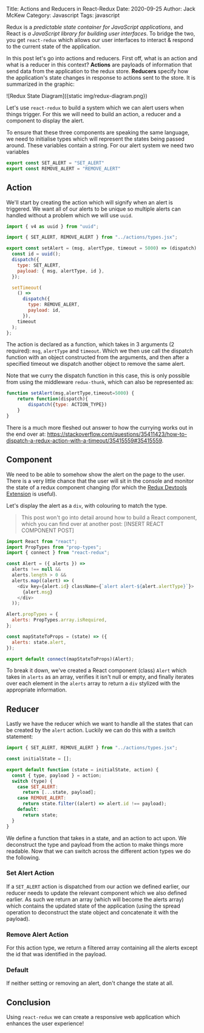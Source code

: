 Title: Actions and Reducers in React-Redux
Date: 2020-09-25
Author: Jack McKew
Category: Javascript
Tags: javascript

Redux is a *predictable state container for JavaScript applications*, and React is *a JavaScript library for building user interfaces*. To bridge the two, you get `react-redux` which allows our user interfaces to interact & respond to the current state of the application.

In this post let's go into actions and reducers. First off, what is an action and what is a reducer in this context? **Actions** are payloads of information that send data from the application to the redux store. **Reducers** specify how the application's state changes in response to actions sent to the store. It is summarized in the graphic:

![Redux State Diagram]({static img/redux-diagram.png})

Let's use `react-redux` to build a system which we can alert users when things trigger. For this we will need to build an action, a reducer and a component to display the alert.

To ensure that these three components are speaking the same language, we need to initialise types which will represent the states being passed around. These variables contain a string. For our alert system we need two variables

``` js
export const SET_ALERT = "SET_ALERT"
export const REMOVE_ALERT = "REMOVE_ALERT"
```

## Action

We'll start by creating the action which will signify when an alert is triggered. We want all of our alerts to be unique so multiple alerts can handled without a problem which we will use `uuid`.

``` js
import { v4 as uuid } from "uuid";

import { SET_ALERT, REMOVE_ALERT } from "../actions/types.jsx";

export const setAlert = (msg, alertType, timeout = 5000) => (dispatch) => {
  const id = uuid();
  dispatch({
    type: SET_ALERT,
    payload: { msg, alertType, id },
  });

  setTimeout(
    () =>
      dispatch({
        type: REMOVE_ALERT,
        payload: id,
      }),
    timeout
  );
};
```

The action is declared as a function, which takes in 3 arguments (2 required): `msg`, `alertType` and `timeout`. Which we then use call the dispatch function with an object constructed from the arguments, and then after a specified timeout we dispatch another object to remove the same alert.

Note that we curry the dispatch function in this case, this is only possible from using the middleware `redux-thunk`, which can also be represented as:

```js
function setAlert(msg,alertType,timeout=5000) {
    return function(dispatch){
        dispatch({type: ACTION_TYPE})
    }
}
```

There is a much more fleshed out answer to how the currying works out in the end over at: <https://stackoverflow.com/questions/35411423/how-to-dispatch-a-redux-action-with-a-timeout/35415559#35415559>.

## Component

We need to be able to somehow show the alert on the page to the user. There is a very little chance that the user will sit in the console and monitor the state of a redux component changing (for which the [Redux Devtools Extension](https://addons.mozilla.org/en-US/firefox/addon/reduxdevtools/) is useful). 

Let's display the alert as a `div`, with colouring to match the type.

> This post won't go into detail around how to build a React component, which you can find over at another post: [INSERT REACT COMPONENT POST]

```js
import React from "react";
import PropTypes from "prop-types";
import { connect } from "react-redux";

const Alert = ({ alerts }) =>
  alerts !== null &&
  alerts.length > 0 &&
  alerts.map((alert) => (
    <div key={alert.id} className={`alert alert-${alert.alertType}`}>
      {alert.msg}
    </div>
  ));

Alert.propTypes = {
  alerts: PropTypes.array.isRequired,
};

const mapStateToProps = (state) => ({
  alerts: state.alert,
});

export default connect(mapStateToProps)(Alert);

```

To break it down, we've created a React component (class) `Alert` which takes in `alerts` as an array, verifies it isn't null or empty, and finally iterates over each element in the `alerts` array to return a `div` stylized with the appropriate information.

## Reducer

Lastly we have the reducer which we want to handle all the states that can be created by the `alert` action. Luckily we can do this with a switch statement:

```js
import { SET_ALERT, REMOVE_ALERT } from "../actions/types.jsx";

const initialState = [];

export default function (state = initialState, action) {
  const { type, payload } = action;
  switch (type) {
    case SET_ALERT:
      return [...state, payload];
    case REMOVE_ALERT:
      return state.filter((alert) => alert.id !== payload);
    default:
      return state;
  }
}
```

We define a function that takes in a state, and an action to act upon. We deconstruct the type and payload from the action to make things more readable. Now that we can switch across the different action types we do the following.

### Set Alert Action

If a `SET_ALERT` action is dispatched from our action we defined earlier, our reducer needs to update the relevant component which we also defined earlier. As such we return an array (which will become the alerts array) which contains the updated state of the application (using the spread operation to deconstruct the state object and concatenate it with the payload).

### Remove Alert Action

For this action type, we return a filtered array containing all the alerts except the id that was identified in the payload.

### Default

If neither setting or removing an alert, don't change the state at all.

## Conclusion

Using `react-redux` we can create a responsive web application which enhances the user experience!